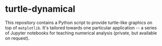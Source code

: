 # turtle-dynamical

This repository contains a Python script to provide turtle-like graphics on top of `matplotlib`.  It's tailored towards one particular application -- a series of Jupyter notebooks for teaching numerical analysis (private, but available on request).
